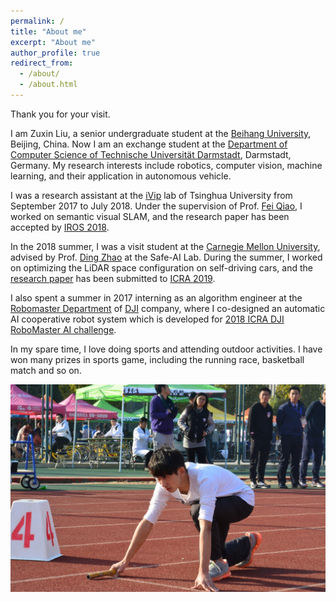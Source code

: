 ```yaml
---
permalink: /
title: "About me"
excerpt: "About me"
author_profile: true
redirect_from: 
  - /about/
  - /about.html
---
```


Thank you for your visit.

I am Zuxin Liu, a senior undergraduate student at the [Beihang University](http://ev.buaa.edu.cn/), Beijing, China. Now I am an exchange student at the [Department of Computer Science of Technische Universität Darmstadt](https://www.informatik.tu-darmstadt.de/fb20/index.en.jsp), Darmstadt, Germany. My research interests include robotics, computer vision, machine learning, and their application in autonomous vehicle.

I was a research assistant at the [iVip](http://nics.ee.tsinghua.edu.cn/people/ivip/) lab of Tsinghua University from September 2017 to July 2018. Under the supervision of Prof. [Fei Qiao](http://nics.ee.tsinghua.edu.cn/people/qiaofei/), I worked on semantic visual SLAM, and the research paper has been accepted by [IROS 2018](https://www.iros2018.org/).

In the 2018 summer, I was a visit student at the [Carnegie Mellon University](https://www.cmu.edu/), advised by Prof. [Ding Zhao](http://www.andrew.cmu.edu/user/dingzhao/) at the Safe-AI Lab. During the summer, I worked on optimizing the LiDAR space configuration on self-driving cars, and the [research paper](https://arxiv.org/abs/1809.05845) has been submitted to [ICRA 2019](https://www.icra2019.org/). 

I also spent a summer in 2017 interning as an algorithm engineer at the [Robomaster Department](https://www.robomaster.com/en-US) of [DJI](https://www.dji.com/company) company, where I co-designed an automatic AI cooperative robot system which is developed for [2018 ICRA DJI RoboMaster AI challenge](https://icra2018.org/dji-robomaster-ai-challenge/).

In my spare time, I love doing sports and attending outdoor activities. I have won many prizes in sports game, including the running race, basketball match and so on.  


![here](/images/yundonghui.jpg)
